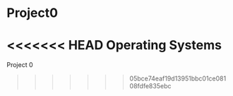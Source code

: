 # Project0
<<<<<<< HEAD
Operating Systems
=======
Project 0
>>>>>>> 05bce74eaf19d13951bbc01ce08108fdfe835ebc
